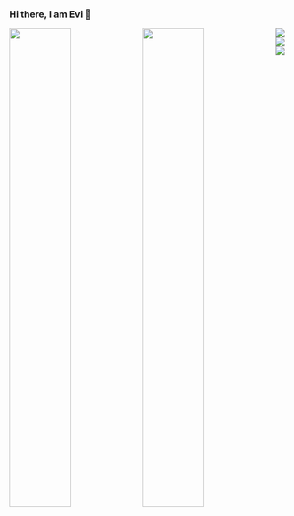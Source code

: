 ### Hi there, I am Evi 👋

<img align="left" width="47%" src="https://github-readme-stats.vercel.app/api?username=evicoach&show_icons=true&theme=radical" />
<img align="left" width="47%" src="https://github-readme-stats.vercel.app/api/top-langs/?username=evicoach&layout=compact" />
<img align="left" src="https://img.shields.io/badge/java-%23ED8B00.svg?style=for-the-badge&logo=java&logoColor=white"/>
<img align="left" src="https://img.shields.io/badge/spring-%236DB33F.svg?style=for-the-badge&logo=spring&logoColor=white"/>
<img src="https://img.shields.io/badge/node.js-6DA55F?style=for-the-badge&logo=node.js&logoColor=white"/>


<!--
**evicoach/evicoach** is a ✨ _special_ ✨ repository because its `README.md` (this file) appears on your GitHub profile.

Here are some ideas to get you started:

- 🔭 I’m currently working on ...
- 🌱 I’m currently learning ...
- 👯 I’m looking to collaborate on ...
- 🤔 I’m looking for help with ...
- 💬 Ask me about ...
- 📫 How to reach me: ...
- 😄 Pronouns: ...
- ⚡ Fun fact: ...
-->
